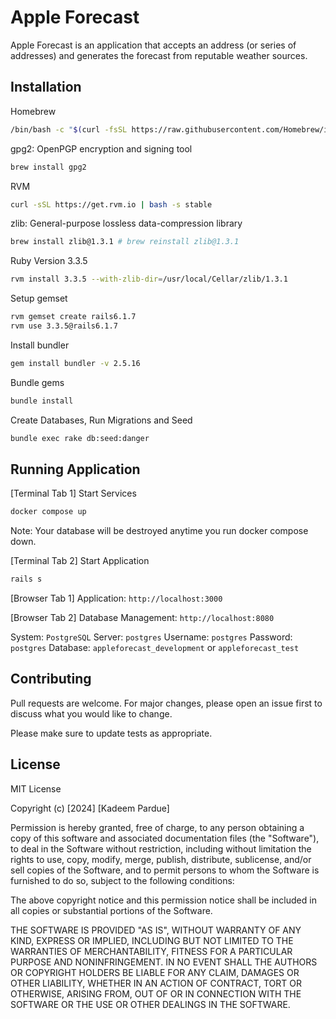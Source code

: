 # Apple Forecast

Apple Forecast is an application that accepts an address (or series of addresses) and generates the forecast from reputable weather sources.

## Installation

Homebrew
```bash
/bin/bash -c "$(curl -fsSL https://raw.githubusercontent.com/Homebrew/install/HEAD/install.sh)"
```

gpg2: OpenPGP encryption and signing tool
```bash
brew install gpg2
```

RVM
```bash
curl -sSL https://get.rvm.io | bash -s stable
```

zlib: General-purpose lossless data-compression library
```bash
brew install zlib@1.3.1 # brew reinstall zlib@1.3.1
```

Ruby Version 3.3.5
```bash
rvm install 3.3.5 --with-zlib-dir=/usr/local/Cellar/zlib/1.3.1
```

Setup gemset
```bash
rvm gemset create rails6.1.7
rvm use 3.3.5@rails6.1.7
```

Install bundler
```bash
gem install bundler -v 2.5.16
```

Bundle gems
```bash
bundle install
```

Create Databases, Run Migrations and Seed
```bash
bundle exec rake db:seed:danger
```

## Running Application

[Terminal Tab 1] Start Services
```bash
docker compose up
```

Note: Your database will be destroyed anytime you run docker compose down.

[Terminal Tab 2] Start Application
```bash
rails s
```

[Browser Tab 1] Application: `http://localhost:3000`

[Browser Tab 2] Database Management: `http://localhost:8080`

System: `PostgreSQL`
Server: `postgres`
Username: `postgres`
Password: `postgres`
Database: `appleforecast_development` or `appleforecast_test`

## Contributing

Pull requests are welcome. For major changes, please open an issue first
to discuss what you would like to change.

Please make sure to update tests as appropriate.

## License

MIT License

Copyright (c) [2024] [Kadeem Pardue]

Permission is hereby granted, free of charge, to any person obtaining a copy
of this software and associated documentation files (the "Software"), to deal
in the Software without restriction, including without limitation the rights
to use, copy, modify, merge, publish, distribute, sublicense, and/or sell
copies of the Software, and to permit persons to whom the Software is
furnished to do so, subject to the following conditions:

The above copyright notice and this permission notice shall be included in all
copies or substantial portions of the Software.

THE SOFTWARE IS PROVIDED "AS IS", WITHOUT WARRANTY OF ANY KIND, EXPRESS OR
IMPLIED, INCLUDING BUT NOT LIMITED TO THE WARRANTIES OF MERCHANTABILITY,
FITNESS FOR A PARTICULAR PURPOSE AND NONINFRINGEMENT. IN NO EVENT SHALL THE
AUTHORS OR COPYRIGHT HOLDERS BE LIABLE FOR ANY CLAIM, DAMAGES OR OTHER
LIABILITY, WHETHER IN AN ACTION OF CONTRACT, TORT OR OTHERWISE, ARISING FROM,
OUT OF OR IN CONNECTION WITH THE SOFTWARE OR THE USE OR OTHER DEALINGS IN THE
SOFTWARE.
